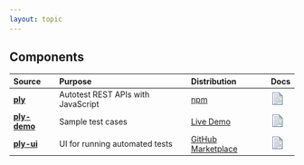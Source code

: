 ```yaml
---
layout: topic
---
```

## Components

| Source | Purpose | Distribution | Docs |
| :----- | :------ | :----------- | :--- |
| [**ply**](https://github.com/ply-ct/ply) | Autotest REST APIs with JavaScript | [npm](https://www.npmjs.com/package/ply-ct) | [![docs](../img/docs.gif)](requests) |
| [**ply-demo**](https://github.com/ply-ct/ply-demo) | Sample test cases | [Live Demo]() | [![docs](../img/docs.gif)](https://github.com/ply-ct/ply-demo/blob/master/README.md) |
| [**ply-ui**]() | UI for running automated tests | [GitHub Marketplace]() | [![docs](../img/docs.gif)]() |
